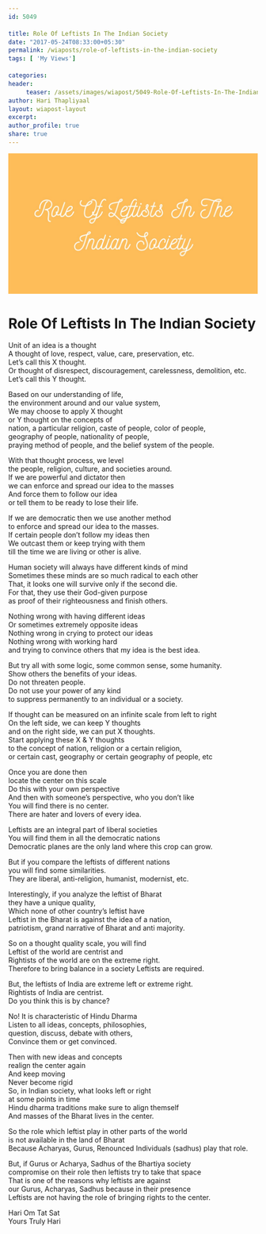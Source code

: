 ```yaml
--- 
id: 5049

title: Role Of Leftists In The Indian Society
date: "2017-05-24T08:33:00+05:30"
permalink: /wiaposts/role-of-leftists-in-the-indian-society
tags: [ 'My Views']    

categories: 
header:
     teaser: /assets/images/wiapost/5049-Role-Of-Leftists-In-The-Indian-Society.jpg
author: Hari Thapliyaal 
layout: wiapost-layout 
excerpt:  
author_profile: true 
share: true 
---
```


![Role Of Leftists In The Indian Society](/assets/images/wiapost/5049-Role-Of-Leftists-In-The-Indian-Society.jpg)     
   
# Role Of Leftists In The Indian Society
    
Unit of an idea is a thought     
A thought of love, respect, value, care, preservation, etc.     
Let’s call this X thought.     
Or thought of disrespect, discouragement, carelessness, demolition, etc.     
Let’s call this Y thought.    
    
Based on our understanding of life,     
the environment around and our value system,     
We may choose to apply X thought     
or Y thought on the concepts of     
nation, a particular religion, caste of people, color of people,     
geography of people, nationality of people,     
praying method of people, and the belief system of the people.    
    
With that thought process, we level     
the people, religion, culture, and societies around.     
If we are powerful and dictator then     
we can enforce and spread our idea to the masses     
And force them to follow our idea     
or tell them to be ready to lose their life.    
    
If we are democratic then we use another method     
to enforce and spread our idea to the masses.     
If certain people don’t follow my ideas then     
We outcast them or keep trying with them     
till the time we are living or other is alive.    
    
Human society will always have different kinds of mind     
Sometimes these minds are so much radical to each other     
That, it looks one will survive only if the second die.     
For that, they use their God-given purpose     
as proof of their righteousness and finish others.    
    
Nothing wrong with having different ideas     
Or sometimes extremely opposite ideas     
Nothing wrong in crying to protect our ideas     
Nothing wrong with working hard     
and trying to convince others that my idea is the best idea.    
    
But try all with some logic, some common sense, some humanity.     
Show others the benefits of your ideas.     
Do not threaten people.     
Do not use your power of any kind     
to suppress permanently to an individual or a society.    
    
If thought can be measured on an infinite scale from left to right     
On the left side, we can keep Y thoughts     
and on the right side, we can put X thoughts.     
Start applying these X &amp; Y thoughts     
to the concept of nation, religion or a certain religion,     
or certain cast, geography or certain geography of people, etc    
    
Once you are done then     
locate the center on this scale     
Do this with your own perspective     
And then with someone’s perspective, who you don’t like     
You will find there is no center.     
There are hater and lovers of every idea.    
    
Leftists are an integral part of liberal societies     
You will find them in all the democratic nations     
Democratic planes are the only land where this crop can grow.    
    
But if you compare the leftists of different nations     
you will find some similarities.     
They are liberal, anti-religion, humanist, modernist, etc.    
    
Interestingly, if you analyze the leftist of Bharat     
they have a unique quality,     
Which none of other country’s leftist have     
Leftist in the Bharat is against the idea of a nation,     
patriotism, grand narrative of Bharat and anti majority.    
    
So on a thought quality scale, you will find     
Leftist of the world are centrist and     
Rightists of the world are on the extreme right.     
Therefore to bring balance in a society Leftists are required.    
    
But, the leftists of India are extreme left or extreme right.     
Rightists of India are centrist.     
Do you think this is by chance?    
    
No! It is characteristic of Hindu Dharma     
Listen to all ideas, concepts, philosophies,     
question, discuss, debate with others,     
Convince them or get convinced.    
    
Then with new ideas and concepts     
realign the center again     
And keep moving     
Never become rigid     
So, in Indian society, what looks left or right     
at some points in time     
Hindu dharma traditions make sure to align themself     
And masses of the Bharat lives in the center.    
    
So the role which leftist play in other parts of the world     
is not available in the land of Bharat     
Because Acharyas, Gurus, Renounced Individuals (sadhus) play that role.    
    
But, if Gurus or Acharya, Sadhus of the Bhartiya society     
compromise on their role then leftists try to take that space     
That is one of the reasons why leftists are against     
our Gurus, Acharyas, Sadhus because in their presence     
Leftists are not having the role of bringing rights to the center.    
    
Hari Om Tat Sat     
Yours Truly Hari    
